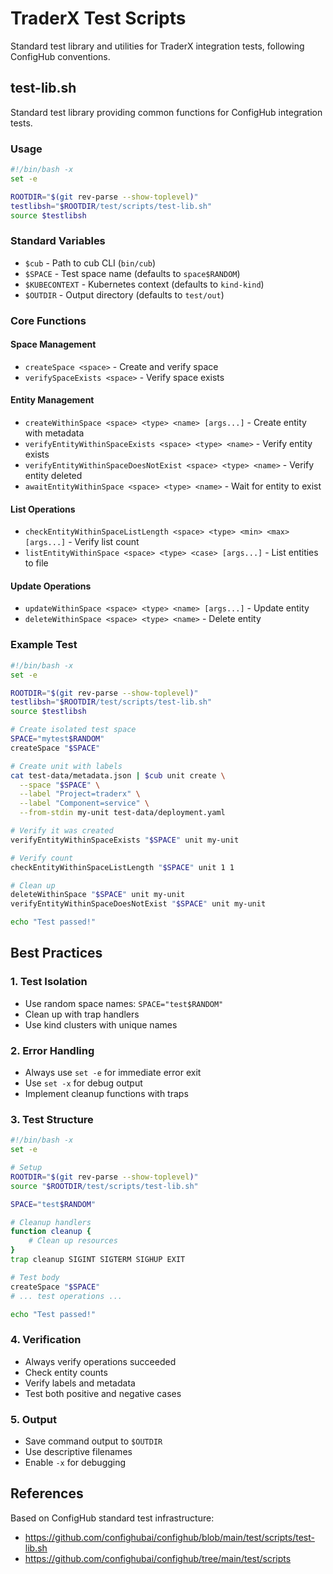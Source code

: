 # TraderX Test Scripts

Standard test library and utilities for TraderX integration tests, following ConfigHub conventions.

## test-lib.sh

Standard test library providing common functions for ConfigHub integration tests.

### Usage

```bash
#!/bin/bash -x
set -e

ROOTDIR="$(git rev-parse --show-toplevel)"
testlibsh="$ROOTDIR/test/scripts/test-lib.sh"
source $testlibsh
```

### Standard Variables

- `$cub` - Path to cub CLI (`bin/cub`)
- `$SPACE` - Test space name (defaults to `space$RANDOM`)
- `$KUBECONTEXT` - Kubernetes context (defaults to `kind-kind`)
- `$OUTDIR` - Output directory (defaults to `test/out`)

### Core Functions

#### Space Management
- `createSpace <space>` - Create and verify space
- `verifySpaceExists <space>` - Verify space exists

#### Entity Management
- `createWithinSpace <space> <type> <name> [args...]` - Create entity with metadata
- `verifyEntityWithinSpaceExists <space> <type> <name>` - Verify entity exists
- `verifyEntityWithinSpaceDoesNotExist <space> <type> <name>` - Verify entity deleted
- `awaitEntityWithinSpace <space> <type> <name>` - Wait for entity to exist

#### List Operations
- `checkEntityWithinSpaceListLength <space> <type> <min> <max> [args...]` - Verify list count
- `listEntityWithinSpace <space> <type> <case> [args...]` - List entities to file

#### Update Operations
- `updateWithinSpace <space> <type> <name> [args...]` - Update entity
- `deleteWithinSpace <space> <type> <name>` - Delete entity

### Example Test

```bash
#!/bin/bash -x
set -e

ROOTDIR="$(git rev-parse --show-toplevel)"
testlibsh="$ROOTDIR/test/scripts/test-lib.sh"
source $testlibsh

# Create isolated test space
SPACE="mytest$RANDOM"
createSpace "$SPACE"

# Create unit with labels
cat test-data/metadata.json | $cub unit create \
  --space "$SPACE" \
  --label "Project=traderx" \
  --label "Component=service" \
  --from-stdin my-unit test-data/deployment.yaml

# Verify it was created
verifyEntityWithinSpaceExists "$SPACE" unit my-unit

# Verify count
checkEntityWithinSpaceListLength "$SPACE" unit 1 1

# Clean up
deleteWithinSpace "$SPACE" unit my-unit
verifyEntityWithinSpaceDoesNotExist "$SPACE" unit my-unit

echo "Test passed!"
```

## Best Practices

### 1. Test Isolation
- Use random space names: `SPACE="test$RANDOM"`
- Clean up with trap handlers
- Use kind clusters with unique names

### 2. Error Handling
- Always use `set -e` for immediate error exit
- Use `set -x` for debug output
- Implement cleanup functions with traps

### 3. Test Structure
```bash
#!/bin/bash -x
set -e

# Setup
ROOTDIR="$(git rev-parse --show-toplevel)"
source "$ROOTDIR/test/scripts/test-lib.sh"

SPACE="test$RANDOM"

# Cleanup handlers
function cleanup {
    # Clean up resources
}
trap cleanup SIGINT SIGTERM SIGHUP EXIT

# Test body
createSpace "$SPACE"
# ... test operations ...

echo "Test passed!"
```

### 4. Verification
- Always verify operations succeeded
- Check entity counts
- Verify labels and metadata
- Test both positive and negative cases

### 5. Output
- Save command output to `$OUTDIR`
- Use descriptive filenames
- Enable `-x` for debugging

## References

Based on ConfigHub standard test infrastructure:
- https://github.com/confighubai/confighub/blob/main/test/scripts/test-lib.sh
- https://github.com/confighubai/confighub/tree/main/test/scripts
